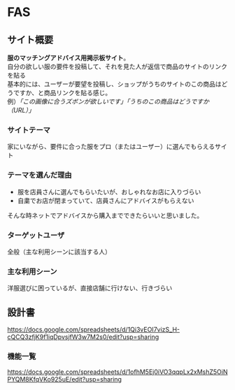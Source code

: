 # FAS

## サイト概要
**服のマッチングアドバイス用掲示板サイト**。<br>
自分の欲しい服の要件を投稿して、それを見た人が返信で商品のサイトのリンクを貼る<br>
基本的には、ユーザーが要望を投稿し、ショップがうちのサイトのこの商品はどうですか、と商品リンクを貼る感じ。<br>
例）*「この画像に合うズボンが欲しいです」「うちのこの商品はどうですか（URL）」*

### サイトテーマ
家にいながら、要件に合った服をプロ（またはユーザー）に選んでもらえるサイト

### テーマを選んだ理由
- 服を店員さんに選んでもらいたいが、おしゃれなお店に入りづらい
- 自粛でお店が閉まっていて、店員さんにアドバイスがもらえない

そんな時ネットでアドバイスから購入までできたらいいと思いました。

### ターゲットユーザ
全般（主な利用シーンに該当する人）

### 主な利用シーン
洋服選びに困っているが、直接店舗に行けない、行きづらい

## 設計書
https://docs.google.com/spreadsheets/d/1Qi3vEOI7vizS_H-cQCQ3zfjK9f1iqDpvsjfW3w7M2s0/edit?usp=sharing

### 機能一覧
https://docs.google.com/spreadsheets/d/1ofhM5Ej0iVO3qqpLx2xMshZ5OiNPYQM8KfqVKo925uE/edit?usp=sharing